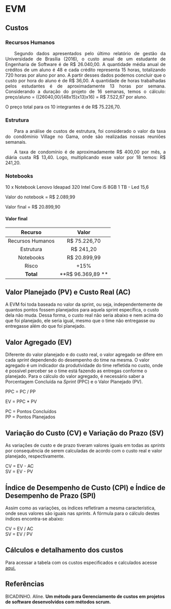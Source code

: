 # EVM

## Custos

### Recursos Humanos

<p align = "justify">&emsp;&emsp;Segundo dados apresentados pelo último relatório de gestão da Universidade de Brasília (2016), o custo anual de um estudante de Engenharia de Software é de R$ 26.040,00. A quantidade média anual de créditos de um aluno é 48 e cada crédito representa 15 horas, totalizando 720 horas por aluno por ano. A partir desses dados podemos concluir que o custo por hora do aluno é de R$ 36,00. A quantidade de horas trabalhadas pelos estudantes é de aproximadamente 13 horas por semana. Considerando a duração do projeto de 16 semanas, temos o cálculo:
preço/aluno = ((26040,00/(48x15)x13)x16) = R$ 7.522,67 por aluno.</p>
<p align = "justify">O preço total para os 10 integrantes é de R$ 75.226,70.</p>


### Estrutura

<p align = "justify">&emsp;&emsp;Para a análise de custos de estrutura, foi considerado o valor da taxa do condôminio Village no Gama, onde são realizadas nossas reuniões semanais.</p>

<p align = "justify">&emsp;&emsp;A taxa de condomínio é de aproximadamente R$ 400,00 por mês, a diária custa R$ 13,40. Logo, multiplicando esse valor por 18 temos: R$ 241,20.</p>

### Notebooks
10 x Notebook Lenovo Ideapad 320 Intel Core i5 8GB 1 TB - Led 15,6

Valor do notebook = R$ 2.089,99  

Valor final = R$ 20.899,90


#### Valor final
  | Recurso | Valor |
|:--------------:|:-------------------:|
|Recursos Humanos|R$ 75.226,70|
|Estrutura|R$ 241,20|
|Notebooks| R$ 20.899,99|
|Risco| +15% |
| **Total** |**R$ 96.369,89 **|

## Valor Planejado (PV) e Custo Real (AC)

A EVM foi toda baseada no valor da sprint, ou seja, independentemente de quantos pontos fossem planejados para aquela sprint específica, o custo dela não muda. Dessa forma, o custo real não seria abaixo e nem acima do que foi planejado, ele seria igual, mesmo que o time não entregasse ou entregasse além do que foi planejado.

## Valor Agregado (EV)

Diferente do valor planejado e do custo real, o valor agregado se difere em cada _sprint_ dependendo do desempenho do time na mesma. O valor agregado é um indicador da produtividade do time refletida no custo, onde é possível perceber se o time está fazendo as entregas conforme o planejado. Para o cálculo do valor agregado, é necessário saber a Porcentagem Concluída na _Sprint_ (PPC) e o Valor Planejado (PV).

 PPC = PC / PP

 EV = PPC * PV                                                

PC = Pontos Concluídos  
PP = Pontos Planejados
## Variação do Custo (CV) e Variação do Prazo (SV)

As variações de custo e de prazo tiveram valores iguais em todas as _sprints_ por consequência de serem calculadas de acordo com o custo real e valor planejado, respectivamente.

 CV = EV - AC  
 SV = EV - PV
## Índice de Desempenho de Custo (CPI) e Índice de Desempenho de Prazo (SPI)
Assim como as variações, os índices refletiram a mesma característica, onde seus valores são iguais nas _sprints_. A fórmula para o cálculo destes índices encontra-se abaixo:

 CV = EV / AC  
 SV = EV / PV
## Cálculos e detalhamento dos custos

Para acessar a tabela com os custos especificados e calculados acesse [aqui.](https://docs.google.com/spreadsheets/d/1A-rJgOODQUxQQ21lqtW9gQW3NrB9h8WyvMuvPyE_bIk/edit?usp=sharing)

## Referências

BICADINHO. Aline. **Um método para Gerenciamento de custos em projetos de software desenvolvidos com métodos scrum.**  
